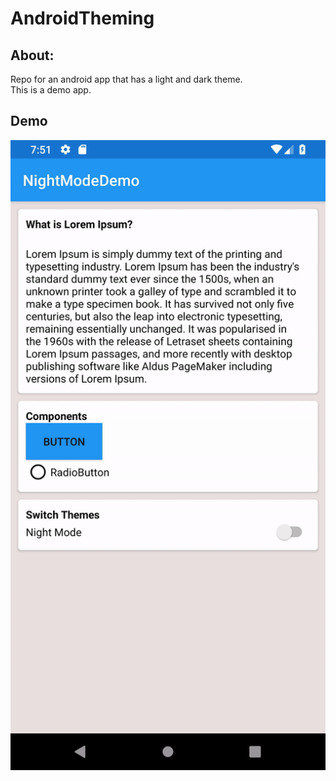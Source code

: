 # AndroidTheming
## About:
Repo for an android app that has a light and dark theme.
<br/>
This is a demo app.
<br/>
## Demo
<img src=assets/Demo.gif/>
